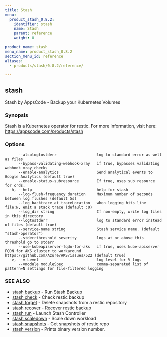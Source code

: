 ```yaml
---
title: Stash
menu:
  product_stash_0.8.2:
    identifier: stash
    name: Stash
    parent: reference
    weight: 0

product_name: stash
menu_name: product_stash_0.8.2
section_menu_id: reference
aliases:
  - products/stash/0.8.2/reference/

---
```

## stash

Stash by AppsCode - Backup your Kubernetes Volumes

### Synopsis

Stash is a Kubernetes operator for restic. For more information, visit here: https://appscode.com/products/stash

### Options

```
      --alsologtostderr                  log to standard error as well as files
      --bypass-validating-webhook-xray   if true, bypasses validating webhook xray checks
      --enable-analytics                 Send analytical events to Google Analytics (default true)
      --enable-status-subresource        If true, uses sub resource for crds.
  -h, --help                             help for stash
      --log-flush-frequency duration     Maximum number of seconds between log flushes (default 5s)
      --log_backtrace_at traceLocation   when logging hits line file:N, emit a stack trace (default :0)
      --log_dir string                   If non-empty, write log files in this directory
      --logtostderr                      log to standard error instead of files (default true)
      --service-name string              Stash service name. (default "stash-operator")
      --stderrthreshold severity         logs at or above this threshold go to stderr
      --use-kubeapiserver-fqdn-for-aks   if true, uses kube-apiserver FQDN for AKS cluster to workaround https://github.com/Azure/AKS/issues/522 (default true)
  -v, --v Level                          log level for V logs
      --vmodule moduleSpec               comma-separated list of pattern=N settings for file-filtered logging
```

### SEE ALSO

* [stash backup](/products/stash/0.8.2/reference/stash_backup)	 - Run Stash Backup
* [stash check](/products/stash/0.8.2/reference/stash_check)	 - Check restic backup
* [stash forget](/products/stash/0.8.2/reference/stash_forget)	 - Delete snapshots from a restic repository
* [stash recover](/products/stash/0.8.2/reference/stash_recover)	 - Recover restic backup
* [stash run](/products/stash/0.8.2/reference/stash_run)	 - Launch Stash Controller
* [stash scaledown](/products/stash/0.8.2/reference/stash_scaledown)	 - Scale down workload
* [stash snapshots](/products/stash/0.8.2/reference/stash_snapshots)	 - Get snapshots of restic repo
* [stash version](/products/stash/0.8.2/reference/stash_version)	 - Prints binary version number.

